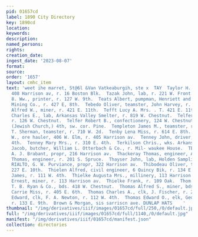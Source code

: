 ```yaml
---
pid: 01657cd
label: 1890 City Directory
key: 1890cd
location: 
keywords: 
description: 
named_persons: 
rights: 
creation_date: 
ingest_date: '2023-08-07'
format: 
source: 
order: '1657'
layout: cmhc_item
text: 'weet ihe marret, St@6l &Van Vatkeaburgih, ste x  TAY  Taylor H. C., jeweler,
  408 Harrison av, r. 16 Boston Blk.  Tazak John, lab, r. 221 W. Front.  Teagarden
  8. Ww., printer, r. 127 W. 9th.  Teats Albert, pumpman, Henriett and Maid Cons.
  Mining Co., r. 427 E, 8th.  Tebedo Oliver, teamster, John Harvey, r. 227 E. 10th.  Tefft
  Alfred W., miner, r. 421 E. 11th.  Tefft Lucy A. Mrs. . T. 421 E. 11th.  Tegner
  Charles E., lab, Arkansas Valley Smelter, r. 819 W. Chestnut.  Telfer Robert, policeman,
  r. 126 W. Chestnut.  Telfer Robert B., confectionery, 124 W. Chestnut.  Temple Israel,
  (Jewish Church,) 4th, sw. cor. Pine.  Templeton James M., teamster, r. 710 W. 2d.  Templeton
  T. Sherman, teamster, r. 710 W. 2d.  Tenby Lena Miss, r. 614 E. 8th.  Ten Eyck John
  W., ore hauler, 406 W. Elm, r. 405 Harrison av.  Tenney John, driver, r. 310 EK.
  4th.  Tenney Mary Mrs., r. 310 E. 4th.  Terkilson Chris., wks. Arkansas Valley Smelter.  Teuscher
  Jacob, butcher, William L. Otterbach & Co., r. Mil- waukee House.  TEXAS HOUSE,
  A. J. Brabant, propr, 216 Harrison av.  Thackeray Thomas, engineer, American Smelter.  Thatcher
  Thomas, engineer, r. 201 S. Spruce.  Thayser John, lab, Holden Sampling Wks.  HE
  RIALTO, G. W. Purviance, propr, 322 Harrison av.  Thibodeau Oliver, teamster, r.
  227 E. 10th.  Thielen Alfred, civil engineer, 6 Quincy Bik, r. 134 E. 8th.  Thielen
  James, r. 111 W. 4th.  Thielke Augusta Mrs., millinery, 113 Harrison av.  Thielke
  Ernest, miner, r. 113 Harrison av.  Thielke Frank, r. 109 Oak.  Thom John W., moulder,
  T. B. Ryan & Co., bds. 418 W. Chestnut.  Thomas Alfred S., miner, bds. 230 W. 6th.  Thomas
  Carrie Miss, r. 405 E. 6th.  Thomas Charles A., clk, J. Fischer, r. 210 E. 10th.  Thomas
  Edward, clk, F. A. Newton, r. 112 W. 4th.  Thomas Edward O., elk, George E. Taylor,
  r. 133 E. 9th.  Brown & Morgan, sis sarriscn ave. DUNLAP HATS    '
thumbnail: "/img/derivatives/iiif/images/01657cd/full/250,/0/default.jpg"
full: "/img/derivatives/iiif/images/01657cd/full/1140,/0/default.jpg"
manifest: "/img/derivatives/iiif/01657cd/manifest.json"
collection: directories
---
```


